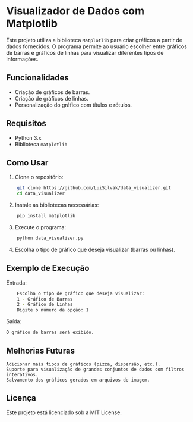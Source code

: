 # Visualizador de Dados com Matplotlib

Este projeto utiliza a biblioteca `Matplotlib` para criar gráficos a partir de dados fornecidos. O programa permite ao usuário escolher entre gráficos de barras e gráficos de linhas para visualizar diferentes tipos de informações.

## Funcionalidades

- Criação de gráficos de barras.
- Criação de gráficos de linhas.
- Personalização do gráfico com títulos e rótulos.

## Requisitos

- Python 3.x
- Biblioteca `matplotlib`

## Como Usar

1. Clone o repositório:

```bash
    git clone https://github.com/LuiSilvak/data_visualizer.git
    cd data_visualizer
```

2. Instale as bibliotecas necessárias:

```bash
    pip install matplotlib
```

3. Execute o programa:

```bash
    python data_visualizer.py
```

4. Escolha o tipo de gráfico que deseja visualizar (barras ou linhas).


## Exemplo de Execução
Entrada:

```bash
    Escolha o tipo de gráfico que deseja visualizar:
    1 - Gráfico de Barras
    2 - Gráfico de Linhas
    Digite o número da opção: 1
```

Saída:

    O gráfico de barras será exibido.


## Melhorias Futuras

    Adicionar mais tipos de gráficos (pizza, dispersão, etc.).
    Suporte para visualização de grandes conjuntos de dados com filtros interativos.
    Salvamento dos gráficos gerados em arquivos de imagem.


## Licença

Este projeto está licenciado sob a MIT License.
